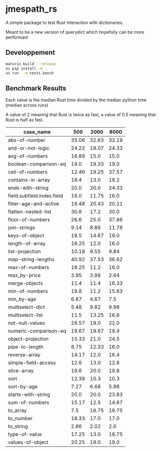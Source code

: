 # jmespath_rs

A simple package to test Rust interaction with dictionaries.

Meant to be a new version of querydict which hopefully can be more performant

## Developpement

```bash
maturin build --release
uv pip install -e .
uv run  -m tests.bench
```

## Benchmark Results

Each value is the median Rust time divided by the median python time (median across runs)

A value of 2 meaning that Rust is twice as fast, a value of 0.5 meaning that Rust is half as fast.

<!-- BENCHMARK_RESULTS -->
| case_name | 500 | 2000 | 8000 |
|---|---|---|---|
| abs-of-number | 35.06 | 32.63 | 32.19 |
| and-or-not-logic | 24.22 | 18.07 | 24.33 |
| avg-of-numbers | 16.89 | 15.0 | 15.0 |
| boolean-comparison-eq | 19.0 | 19.33 | 19.0 |
| ceil-of-numbers | 12.46 | 19.25 | 37.57 |
| contains-in-array | 18.4 | 13.0 | 18.2 |
| ends-with-string | 20.0 | 20.0 | 24.33 |
| field.subfield.index.field | 16.0 | 11.75 | 16.0 |
| filter-age-and-active | 16.48 | 20.43 | 20.11 |
| flatten-nested-list | 30.6 | 17.2 | 30.0 |
| floor-of-numbers | 26.6 | 25.0 | 37.86 |
| join-strings | 9.14 | 8.86 | 11.78 |
| keys-of-object | 19.5 | 14.67 | 19.0 |
| length-of-array | 16.25 | 12.0 | 16.0 |
| list-projection | 10.18 | 9.55 | 9.84 |
| map-string-lengths | 40.92 | 37.53 | 36.62 |
| max-of-numbers | 16.25 | 11.2 | 16.0 |
| max_by-price | 3.95 | 3.98 | 2.64 |
| merge-objects | 11.4 | 11.4 | 16.33 |
| min-of-numbers | 19.8 | 11.2 | 15.83 |
| min_by-age | 6.87 | 4.67 | 7.5 |
| multiselect-dict | 5.48 | 9.82 | 9.98 |
| multiselect-list | 11.5 | 13.25 | 16.8 |
| not-null-values | 28.57 | 19.0 | 22.0 |
| numeric-comparison-eq | 19.67 | 19.67 | 19.4 |
| object-projection | 15.33 | 21.0 | 24.5 |
| pipe-to-length | 8.75 | 12.33 | 16.0 |
| reverse-array | 14.17 | 12.0 | 16.4 |
| simple-field-access | 12.6 | 13.0 | 12.8 |
| slice-array | 19.6 | 20.0 | 19.8 |
| sort | 12.38 | 10.3 | 10.3 |
| sort-by-age | 7.27 | 6.68 | 5.98 |
| starts-with-string | 20.0 | 20.0 | 23.83 |
| sum-of-numbers | 15.17 | 12.5 | 14.67 |
| to_array | 7.5 | 16.75 | 16.75 |
| to_number | 18.33 | 17.0 | 17.0 |
| to_string | 2.66 | 2.02 | 2.0 |
| type-of-value | 17.25 | 13.0 | 16.75 |
| values-of-object | 20.25 | 19.0 | 19.0 |

<!-- END_BENCHMARK_RESULTS -->